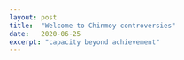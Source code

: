 ```yaml
---
layout: post
title:  "Welcome to Chinmoy controversies"
date:   2020-06-25
excerpt: "capacity beyond achievement"
---
```

